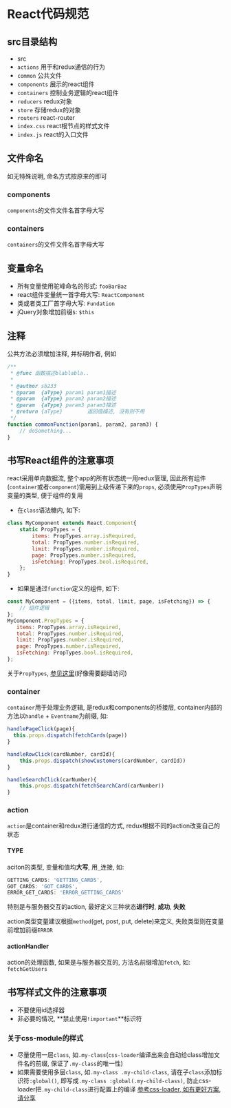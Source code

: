# React代码规范

## src目录结构
- src
 - `actions` 用于和redux通信的行为
 - `common` 公共文件
 - `components` 展示的react组件
 - `containers` 控制业务逻辑的react组件
 - `reducers` redux对象
 - `store` 存储redux的对象
 - `routers` react-router
 - `index.css` react根节点的样式文件
 - `index.js` react的入口文件

## 文件命名
如无特殊说明, 命名方式按原来的即可

### components
`components`的文件文件名首字母大写
### containers
`containers`的文件文件名首字母大写

## 变量命名
- 所有变量使用驼峰命名的形式: `fooBarBaz`
- react组件变量统一首字母大写: `ReactComponent`
- 类或者类工厂首字母大写: `Fundation`
- jQuery对象增加前缀`$`: `$this`

## 注释
公共方法必须增加注释, 并标明作者, 例如
```javascript
/**
 * @func 函数描述blablabla..
 *
 * @author sb233
 * @param  {aType} param1 param1描述
 * @param  {aType} param2 param2描述
 * @param  {aType} param3 param3描述
 * @return {aType}        返回值描述, 没有则不用
 */
function commonFunction(param1, param2, param3) {
    // doSomething...
}
```

## 书写React组件的注意事项
react采用单向数据流, 整个app的所有状态统一用redux管理, 因此所有组件(`container`或者`component`)需用到上级传递下来的`props`, 必须使用`PropTypes`声明变量的类型, 便于组件的复用
- 在`class`语法糖内, 如下:
```javascript
class MyComponent extends React.Component{
	static PropTypes = {
	    items: PropTypes.array.isRequired,
	    total: PropTypes.number.isRequired,
	    limit: PropTypes.number.isRequired,
	    page: PropTypes.number.isRequired,
	    isFetching: PropTypes.bool.isRequired,
	};
}
```
- 如果是通过`function`定义的组件, 如下:
```javascript
const MyComponent = ({items, total, limit, page, isFetching}) => {
	// 组件逻辑
};
MyComponent.PropTypes = {
   items: PropTypes.array.isRequired,
   total: PropTypes.number.isRequired,
   limit: PropTypes.number.isRequired,
   page: PropTypes.number.isRequired,
   isFetching: PropTypes.bool.isRequired,
};
```
关于`PropTypes`, [参见这里](https://themeteorchef.com/tutorials/what-are-proptypes)(好像需要翻墙访问)

### container
`container`用于处理业务逻辑, 是redux和components的桥接层, container内部的方法以`handle` + `Eventname`为前缀, 如:
```javascript
handlePageClick(page){
  this.props.dispatch(fetchCards(page))
}

handleRowClick(cardNumber, cardId){
    this.props.dispatch(showCustomers(cardNumber, cardId))
}

handleSearchClick(carNumber){
    this.props.dispatch(fetchSearchCard(carNumber))
}
```

### action
`action`是container和redux进行通信的方式, redux根据不同的action改变自己的状态

#### TYPE
aciton的类型, 变量和值均**大写**, 用`_`连接, 如:
```javascript
GETTING_CARDS: 'GETTING_CARDS',
GOT_CARDS: 'GOT_CARDS',
ERROR_GET_CARDS: 'ERROR_GETTING_CARDS'
```
特别是与服务器交互的action, 最好定义三种状态**进行时**, **成功**, **失败**

action类型变量建议根据`method`(get, post, put, delete)来定义, 失败类型则在变量前增加前缀`ERROR`

#### actionHandler
action的处理函数, 如果是与服务器交互的, 方法名前缀增加`fetch`, 如: `fetchGetUsers`

## 书写样式文件的注意事项
- 不要使用id选择器
- 非必要的情况, **禁止使用`!important`**标识符

### 关于css-module的样式
- 尽量使用一层`class`, 如`.my-class`(`css-loader`编译出来会自动给class增加文件名的前缀, 保证了`.my-class`的唯一性)
- 如果需要使用多层`class`, 如`.my-class .my-child-class`, 请在子`class`添加标识符`:global()`, 即写成`.my-class :global(.my-child-class)`, 防止css-loader把`.my-child-class`进行配置上的编译 [参考css-loader, 如有更好方案, 请分享](https://github.com/webpack-contrib/css-loader) 